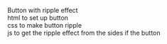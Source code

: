 Button with ripple effect<br>
html to set up button<br>
css to make button ripple<br>
js to get the ripple effect from the sides if the button<br>
